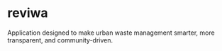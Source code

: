 # reviwa
Application designed to make urban waste management smarter, more transparent, and community-driven.
